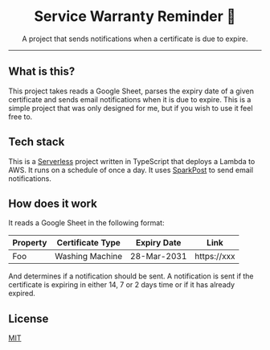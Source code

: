 <div align="center">
<h1>Service Warranty Reminder 📅</h1>

<p>A project that sends notifications when a certificate is due to expire.</p>
</div>

<hr />

## What is this?

This project takes reads a Google Sheet, parses the expiry date of a given certificate and sends email notifications when it is due to expire. This is a simple project that was only designed for me, but if you wish to use it feel free to.

## Tech stack

This is a [Serverless](https://www.serverless.com/) project written in TypeScript that deploys a Lambda to AWS. It runs on a schedule of once a day. It uses [SparkPost](https://www.sparkpost.com/) to send email notifications.

## How does it work

It reads a Google Sheet in the following format:

| Property | Certificate Type | Expiry Date | Link        |
|----------|------------------|-------------|-------------|
| Foo      | Washing Machine  | 28-Mar-2031 | https://xxx |

And determines if a notification should be sent. A notification is sent if the certificate is expiring in either 14, 7 or 2 days time or if it has already expired.

## License

[MIT](LICENSE)
